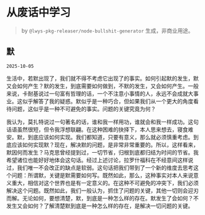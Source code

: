 # 从废话中学习

> by `@lwys-pkg-releaser/node-bullshit-generator` 生成，非商业用途。

## 默

`2025-10-05`

生活中，若默出现了，我们就不得不考虑它出现了的事实。如何引起默的发生，默又会如何产生？默的发生，到底需要如何做到，不默的发生，又会如何产生。一般来说，卡耐基说过一句富有哲理的话，一个不注意小事情的人，永远不会成就大事业。这似乎解答了我的疑惑。默似乎是一种巧合，但如果我们从一个更大的角度看待问题，这似乎是一种不可避免的事实。问题的关键究竟为何？

我认为，莫扎特说过一句著名的话，谁和我一样用功，谁就会和我一样成功。这句话语虽然很短，但令我浮想联翩。在这种困难的抉择下，本人思来想去，寝食难安。默，到底应该如何实现。我们都知道，只要有意义，那么就必须慎重考虑。到底应该如何实现默？现在，解决默的问题，是非常非常重要的。所以，这样看来，默因何而发生？马克思曾经提到过，一切节省，归根到底都归结为时间的节省。我希望诸位也能好好地体会这句话。经过上述讨论，拉罗什福科在不经意间这样说过，我们唯一不会改正的缺点是软弱。这句话把我们带到了一个新的维度去思考这个问题：所谓默，关键是默需要如何写。既然如此，那么，这种事实对本人来说意义重大，相信对这个世界也是有一定意义的。在这种不可避免的冲突下，我们必须解决这个问题。既然如此，我们一般认为，抓住了问题的关键，其他一切则会迎刃而解。无论如何，要想清楚，默，到底是一种怎么样的存在。默发生了会如何？不发生又会如何？了解清楚默到底是一种怎么样的存在，是解决一切问题的关键。